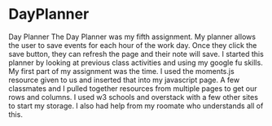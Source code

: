 # DayPlanner
Day Planner
The Day Planner was my fifth assignment. 
My planner allows the user to save events for each hour of the work day. Once they click the save button, they can refresh the page and their note will save.
I started this planner by looking at previous class activities and using my google fu skills. My first part of my assignment was the time. I used the moments.js resource given to us and inserted that into my javascript page.
A few classmates and I pulled together resources from multiple pages to get our rows and columns. 
I used w3 schools and overstack with a few other sites to start my storage. I also had help from my roomate who understands all of this.





